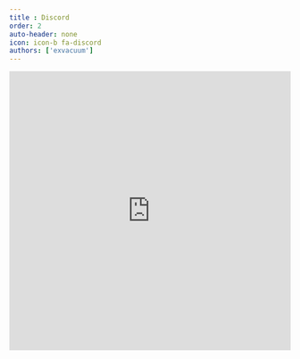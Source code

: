 ```yaml
---
title : Discord
order: 2
auto-header: none
icon: icon-b fa-discord
authors: ['exvacuum']
---
```

<iframe src="https://discordapp.com/widget?id=644036160909213724&theme=dark" width="100%" height="500" allowtransparency="true" frameborder="0"></iframe>